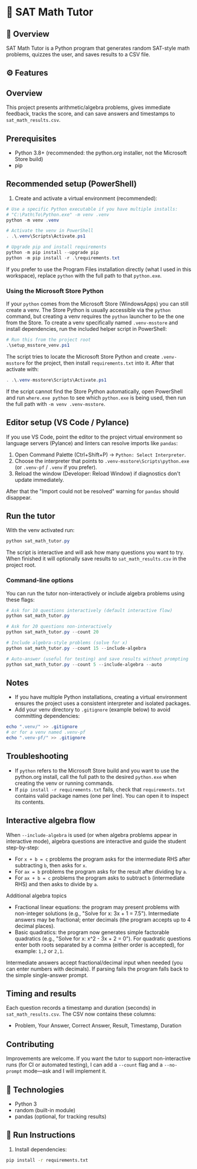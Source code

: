# 🧮 SAT Math Tutor

## 🧩 Overview
SAT Math Tutor is a Python program that generates random SAT-style math problems, quizzes the user, and saves results to a CSV file.

## ⚙️ Features
## Overview
This project presents arithmetic/algebra problems, gives immediate feedback, tracks the score, and can save answers and timestamps to `sat_math_results.csv`.

## Prerequisites
- Python 3.8+ (recommended: the python.org installer, not the Microsoft Store build)
- pip

## Recommended setup (PowerShell)
1. Create and activate a virtual environment (recommended):

```powershell
# Use a specific Python executable if you have multiple installs:
# "C:\Path\To\Python.exe" -m venv .venv
python -m venv .venv

# Activate the venv in PowerShell
. .\.venv\Scripts\Activate.ps1

# Upgrade pip and install requirements
python -m pip install --upgrade pip
python -m pip install -r .\requirements.txt
```

If you prefer to use the Program Files installation directly (what I used in this workspace), replace `python` with the full path to that `python.exe`.

### Using the Microsoft Store Python

If your `python` comes from the Microsoft Store (WindowsApps) you can still create a venv. The Store Python is usually accessible via the `python` command, but creating a venv requires the `python` launcher to be the one from the Store. To create a venv specifically named `.venv-msstore` and install dependencies, run the included helper script in PowerShell:

```powershell
# Run this from the project root
.\setup_msstore_venv.ps1
```

The script tries to locate the Microsoft Store Python and create `.venv-msstore` for the project, then install `requirements.txt` into it. After that activate with:

```powershell
. .\.venv-msstore\Scripts\Activate.ps1
```

If the script cannot find the Store Python automatically, open PowerShell and run `where.exe python` to see which `python.exe` is being used, then run the full path with `-m venv .venv-msstore`.


## Editor setup (VS Code / Pylance)
If you use VS Code, point the editor to the project virtual environment so language servers (Pylance) and linters can resolve imports like `pandas`:

1. Open Command Palette (Ctrl+Shift+P) -> `Python: Select Interpreter`.
2. Choose the interpreter that points to `.venv-msstore\Scripts\python.exe` (or `.venv-pf` / `.venv` if you prefer).
3. Reload the window (Developer: Reload Window) if diagnostics don't update immediately.

After that the "Import could not be resolved" warning for `pandas` should disappear.
## Run the tutor

With the venv activated run:

```powershell
python sat_math_tutor.py
```

The script is interactive and will ask how many questions you want to try. When finished it will optionally save results to `sat_math_results.csv` in the project root.

### Command-line options

You can run the tutor non-interactively or include algebra problems using these flags:

```powershell
# Ask for 10 questions interactively (default interactive flow)
python sat_math_tutor.py

# Ask for 20 questions non-interactively
python sat_math_tutor.py --count 20

# Include algebra-style problems (solve for x)
python sat_math_tutor.py --count 15 --include-algebra

# Auto-answer (useful for testing) and save results without prompting
python sat_math_tutor.py --count 5 --include-algebra --auto
```

## Notes
- If you have multiple Python installations, creating a virtual environment ensures the project uses a consistent interpreter and isolated packages.
- Add your venv directory to `.gitignore` (example below) to avoid committing dependencies:

```powershell
echo ".venv/" >> .gitignore
# or for a venv named .venv-pf
echo ".venv-pf/" >> .gitignore
```

## Troubleshooting
- If `python` refers to the Microsoft Store build and you want to use the python.org install, call the full path to the desired `python.exe` when creating the venv or running commands.
- If `pip install -r requirements.txt` fails, check that `requirements.txt` contains valid package names (one per line). You can open it to inspect its contents.

## Interactive algebra flow
When `--include-algebra` is used (or when algebra problems appear in interactive mode), algebra questions are interactive and guide the student step-by-step:

- For `x + b = c` problems the program asks for the intermediate RHS after subtracting `b`, then asks for `x`.
- For `ax = b` problems the program asks for the result after dividing by `a`.
- For `ax + b = c` problems the program asks to subtract `b` (intermediate RHS) and then asks to divide by `a`.

Additional algebra topics
- Fractional linear equations: the program may present problems with non-integer solutions (e.g., "Solve for x: 3x + 1 = 7.5"). Intermediate answers may be fractional; enter decimals (the program accepts up to 4 decimal places).
- Basic quadratics: the program now generates simple factorable quadratics (e.g., "Solve for x: x^2 - 3x + 2 = 0"). For quadratic questions enter both roots separated by a comma (either order is accepted), for example: `1,2` or `2,1`.

Intermediate answers accept fractional/decimal input when needed (you can enter numbers with decimals). If parsing fails the program falls back to the simple single-answer prompt.

## Timing and results
Each question records a timestamp and duration (seconds) in `sat_math_results.csv`. The CSV now contains these columns:

- Problem, Your Answer, Correct Answer, Result, Timestamp, Duration


## Contributing
Improvements are welcome. If you want the tutor to support non-interactive runs (for CI or automated testing), I can add a `--count` flag and a `--no-prompt` mode—ask and I will implement it.

## 🧰 Technologies
- Python 3  
- random (built-in module)  
- pandas (optional, for tracking results)

## 🧪 Run Instructions
1. Install dependencies:  
```bash
pip install -r requirements.txt
